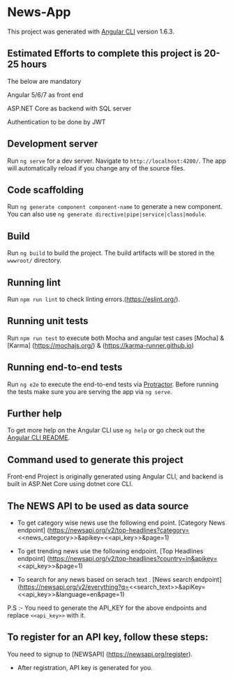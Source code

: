 # News-App

This project was generated with [Angular CLI](https://github.com/angular/angular-cli) version 1.6.3.

## Estimated Efforts to complete this project is 20-25 hours

The below are mandatory

Angular 5/6/7 as front end

ASP.NET Core as backend with SQL server
 
Authentication to be done by JWT

## Development server

Run `ng serve` for a dev server. Navigate to `http://localhost:4200/`. The app will automatically reload if you change any of the source files.

## Code scaffolding

Run `ng generate component component-name` to generate a new component. You can also use `ng generate directive|pipe|service|class|module`.

## Build

Run `ng build` to build the project. The build artifacts will be stored in the `wwwroot/` directory.

## Running lint

Run `npm run lint` to check linting errors.(https://eslint.org/).

## Running unit tests

Run `npm run test` to execute both Mocha and angular test cases [Mocha] & [Karma] (https://mochajs.org/) & (https://karma-runner.github.io) 

## Running end-to-end tests

Run `ng e2e` to execute the end-to-end tests via [Protractor](http://www.protractortest.org/).
Before running the tests make sure you are serving the app via `ng serve`.

## Further help

To get more help on the Angular CLI use `ng help` or go check out the [Angular CLI README](https://github.com/angular/angular-cli/blob/master/README.md).

## Command used to generate this project
Front-end Project is originally generated using Angular CLI, and backend is built in ASP.Net Core using dotnet core CLI.



## The NEWS API to be used as data source
- To get category wise news use the following end point. [Category News endpoint]
(https://newsapi.org/v2/top-headlines?category=<<news_category>>&apikey=<<api_key>>&page=1)

- To get trending news use the following endpoint. [Top Headlines endpoint]
(https://newsapi.org/v2/top-headlines?country=in&apikey=<<api_key>>&page=1)

- To search for any news based on serach text . [News search endpoint]
(https://newsapi.org/v2/everything?q=<<search_text>>&apiKey=<<api_key>>&language=en&page=1)

P.S :- You need to generate the API_KEY for the above endpoints and replace 
`<<api_key>>` with it.


## To register for an API key, follow these steps:

You need to signup to [NEWSAPI] (https://newsapi.org/register).

- After registration, API key is generated for you.
